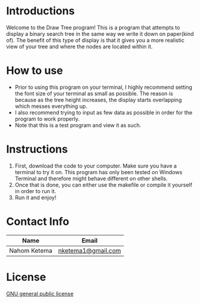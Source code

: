 # Introductions
Welcome to the Draw Tree program! This is a program that attempts to display a binary search tree in the same way we write it down on paper(kind of). The benefit of this type of display is that it gives you a more realistic view of your tree and where the nodes are located within it.

# How to use
- Prior to using this program on your terminal, I highly recommend setting the font size of your terminal as small as possible. The reason is because as the tree height increases, the display starts overlapping which messes everything up.
- I also recommend trying to input as few data as possible in order for the program to work properly.
- Note that this is a test program and view it as such. 

# Instructions
1. First, download the code to your computer. Make sure you have a terminal to try it on. This program has only been tested on Windows Terminal and therefore might behave different on other shells.
2. Once that is done, you can either use the makefile or compile it yourself in order to run it.
3. Run it and enjoy!

# Contact Info

Name          | Email
--------------|-------------
Nahom Ketema  |  nketema1@gmail.com

# License
[GNU general public license](license/license.md)
